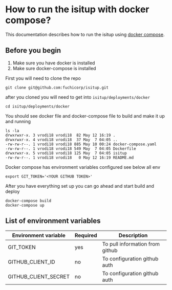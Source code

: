# How to run the isitup with docker compose?
This documentation describes how to run the isitup using [docker compose](https://docs.docker.com/compose/gettingstarted/). 

## Before you begin
1. Make sure you have docker is installed
2. Make sure docker-compose is installed 


First you will need to clone the repo 
```
git clone git@github.com:fuchicorp/isitup.git
```


after you cloned you will need to get into `isitup/deployments/docker` 
```
cd isitup/deployments/docker
```


You should see docker file and docker-compose file to build and make it up and running
```
ls -la
drwxrwxr-x. 3 vrodi18 vrodi18  82 May 12 16:19 .
drwxrwxr-x. 4 vrodi18 vrodi18  37 May  7 04:05 ..
-rw-rw-r--. 1 vrodi18 vrodi18 885 May 10 00:24 docker-compose.yaml
-rw-rw-r--. 1 vrodi18 vrodi18 549 May  7 04:05 Dockerfile
drwxrwxr-x. 5 vrodi18 vrodi18 125 May  7 04:05 isitup
-rw-rw-r--. 1 vrodi18 vrodi18   0 May 12 16:19 README.md
```


Docker compose has environment variables configured see below all env 
```
export GIT_TOKEN='<YOUR GITHUB TOKEN>'
```


After you have everything set up you can go ahead and start build and deploy
```
docker-compose build
docker-compose up
```


## List of environment variables
| Environment variable  | Required      | Description
| --------------------- |-------------- | -----------
| GIT_TOKEN             | yes           | To pull information from github 
| GITHUB_CLIENT_ID      | no            | To configuration github auth 
| GITHUB_CLIENT_SECRET  | no            | To configuration github auth 










